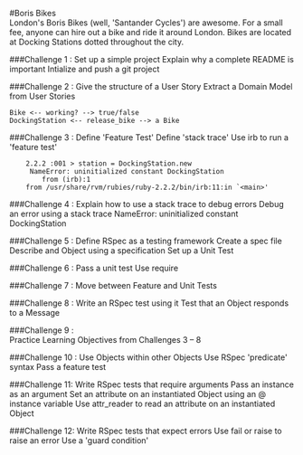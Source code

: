 #Boris Bikes <br/>
London's Boris Bikes (well, 'Santander Cycles') are awesome. For a small fee, anyone can hire out a bike and ride it around London. Bikes are located at Docking Stations dotted throughout the city.

###Challenge 1  :
    Set up a simple project
    Explain why a complete README is important
    Intialize and push a git project

###Challenge 2  : 
    Give the structure of a User Story
    Extract a Domain Model from User Stories

	Bike <-- working? --> true/false
	DockingStation <-- release_bike --> a Bike

###Challenge 3  : 
    Define 'Feature Test'
    Define 'stack trace'
    Use irb to run a 'feature test'

        2.2.2 :001 > station = DockingStation.new
	     NameError: uninitialized constant DockingStation
            from (irb):1
	    from /usr/share/rvm/rubies/ruby-2.2.2/bin/irb:11:in `<main>'

###Challenge 4  : 
    Explain how to use a stack trace to debug errors
    Debug an error using a stack trace
        NameError: uninitialized constant DockingStation

###Challenge 5  : 
    Define RSpec as a testing framework
    Create a spec file
    Describe and Object using a specification
    Set up a Unit Test

###Challenge 6  : 
    Pass a unit test
    Use require

###Challenge 7  :
    Move between Feature and Unit Tests


###Challenge 8  : 
    Write an RSpec test using it
    Test that an Object responds to a Message

###Challenge 9  :    
    Practice Learning Objectives from Challenges 3 – 8

###Challenge 10 :
    Use Objects within other Objects
    Use RSpec 'predicate' syntax
    Pass a feature test     

###Challenge 11:
    Write RSpec tests that require arguments
    Pass an instance as an argument
    Set an attribute on an instantiated Object using an @ instance variable
    Use attr_reader to read an attribute on an instantiated Object 

###Challenge 12:
    Write RSpec tests that expect errors
    Use fail or raise to raise an error
    Use a 'guard condition'       
